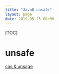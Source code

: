 ```yaml
---
title: "Java8 unsafe"
layout: page
date: 2019-05-25 00:00
---
```


[TOC]

# unsafe

<a href="https://doctording.github.io/sword_at_offer/java8/thread_cas.html">cas & unsage</a>
